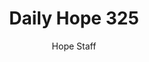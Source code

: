 ---
image: /assets/img/daily-hope-default-artwork.png
title: Daily Hope 325
number: 325
categories:
  - Daily Hope
author: Hope Staff
notes: Daily Hope 325
embed: >-
  <iframe src="https://open.spotify.com/embed/episode/30UEFDiYdN9eZp63p8oG9p?utm_source=generator" width="400px" height="102px" frameborder=“0" scrolling=“no”></iframe>
---
